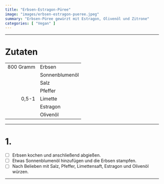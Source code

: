 ```yaml
---
title: "Erbsen-Estragon-Püree"
image: "images/erbsen-estragon-pueree.jpeg"
summary: "Erbsen-Püree gewürzt mit Estragon, Olivenöl und Zitrone"
categories: [ "Vegan" ]
---
```


---

# Zutaten

|           |                |
|----------:|:---------------|
| 800 Gramm | Erbsen         |
|           | Sonnenblumenöl |
|           | Salz           |
|           | Pfeffer        |
|     0,5-1 | Limette        |
|           | Estragon       |
|           | Olivenöl       |

---

# 1.

- [ ] Erbsen kochen und anschließend abgießen.
- [ ] Etwas Sonnenblumenöl hinzufügen und die Erbsen stampfen.
- [ ] Nach Belieben mit Salz, Pfeffer, Limettensaft, Estragon und Olivenöl würzen.

---
